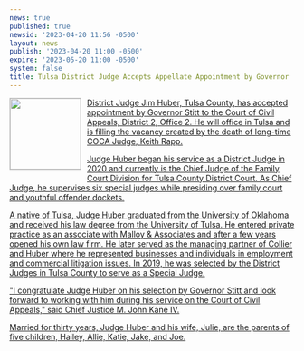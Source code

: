 ```yaml
---
news: true
published: true
newsid: '2023-04-20 11:56 -0500'
layout: news
publish: '2023-04-20 11:00 -0500'
expire: '2023-05-20 11:00 -0500'
system: false
title: Tulsa District Judge Accepts Appellate Appointment by Governor
---
```

<a href="https://www.oscn.net/images/news/JamesHuber.jpg"><img style="border: solid 1px silver; width: 125px; float: left; margin: 0 10px 10px 0;" src="https://www.oscn.net/images/news/JamesHuber.jpg" />District Judge Jim Huber, Tulsa County, has accepted appointment by Governor Stitt to the Court of Civil Appeals, District 2, Office 2.  He will office in Tulsa and is filling the vacancy created by the death of long-time COCA Judge, Keith Rapp.

Judge Huber began his service as a District Judge in 2020 and currently is the Chief Judge of the Family Court Division for Tulsa County District Court.  As Chief Judge, he supervises six special judges while presiding over family court and youthful offender dockets.

A native of Tulsa, Judge Huber graduated from the University of Oklahoma and received his law degree from the University of Tulsa.  He entered private practice as an associate with Malloy & Associates and after a few years opened his own law firm.  He later served as the managing partner of Collier and Huber where he represented businesses and individuals in employment and commercial litigation issues.  In 2019, he was selected by the District Judges in Tulsa County to serve as a Special Judge.  

"I congratulate Judge Huber on his selection by Governor Stitt and look forward to working with him during his service on the Court of Civil Appeals," said Chief Justice M. John Kane IV.

Married for thirty years, Judge Huber and his wife, Julie, are the parents of five children, Hailey, Allie, Katie, Jake, and Joe.

